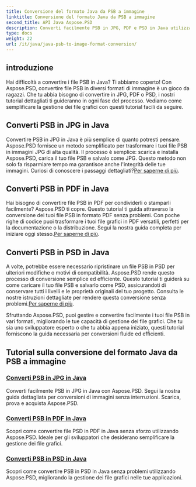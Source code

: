 ```yaml
---
title: Conversione del formato Java da PSB a immagine
linktitle: Conversione del formato Java da PSB a immagine
second_title: API Java Aspose.PSD
description: Converti facilmente PSB in JPG, PDF e PSD in Java utilizzando Aspose.PSD. Segui i nostri tutorial per conversioni di immagini senza interruzioni e migliora i tuoi progetti.
type: docs
weight: 22
url: /it/java/java-psb-to-image-format-conversion/
---
```

## introduzione
Hai difficoltà a convertire i file PSB in Java? Ti abbiamo coperto! Con Aspose.PSD, convertire file PSB in diversi formati di immagine è un gioco da ragazzi. Che tu abbia bisogno di convertire in JPG, PDF o PSD, i nostri tutorial dettagliati ti guideranno in ogni fase del processo. Vediamo come semplificare la gestione dei file grafici con questi tutorial facili da seguire.

## Converti PSB in JPG in Java

 Convertire PSB in JPG in Java è più semplice di quanto potresti pensare. Aspose.PSD fornisce un metodo semplificato per trasformare i tuoi file PSB in immagini JPG di alta qualità. Il processo è semplice: scarica e installa Aspose.PSD, carica il tuo file PSB e salvalo come JPG. Questo metodo non solo fa risparmiare tempo ma garantisce anche l'integrità delle tue immagini. Curiosi di conoscere i passaggi dettagliati?[Per saperne di più](./convert-psb-to-jpg-java/).

## Converti PSB in PDF in Java

Hai bisogno di convertire file PSB in PDF per condividerli o stamparli facilmente? Aspose.PSD ti copre. Questo tutorial ti guida attraverso la conversione dei tuoi file PSB in formato PDF senza problemi. Con poche righe di codice puoi trasformare i tuoi file grafici in PDF versatili, perfetti per la documentazione o la distribuzione. Segui la nostra guida completa per iniziare oggi stesso.[Per saperne di più](./convert-psb-to-pdf-java/).

## Converti PSB in PSD in Java

 A volte, potrebbe essere necessario ripristinare un file PSB in PSD per ulteriori modifiche o motivi di compatibilità. Aspose.PSD rende questo processo di conversione semplice ed efficiente. Questo tutorial ti guiderà su come caricare il tuo file PSB e salvarlo come PSD, assicurandoti di conservare tutti i livelli e le proprietà originali del tuo progetto. Consulta le nostre istruzioni dettagliate per rendere questa conversione senza problemi.[Per saperne di più](./convert-psb-to-psd-java/).

Sfruttando Aspose.PSD, puoi gestire e convertire facilmente i tuoi file PSB in vari formati, migliorando le tue capacità di gestione dei file grafici. Che tu sia uno sviluppatore esperto o che tu abbia appena iniziato, questi tutorial forniscono la guida necessaria per conversioni fluide ed efficienti.

## Tutorial sulla conversione del formato Java da PSB a immagine
### [Converti PSB in JPG in Java](./convert-psb-to-jpg-java/)
Converti facilmente PSB in JPG in Java con Aspose.PSD. Segui la nostra guida dettagliata per conversioni di immagini senza interruzioni. Scarica, prova e acquista Aspose.PSD.
### [Converti PSB in PDF in Java](./convert-psb-to-pdf-java/)
Scopri come convertire file PSD in PDF in Java senza sforzo utilizzando Aspose.PSD. Ideale per gli sviluppatori che desiderano semplificare la gestione dei file grafici.
### [Converti PSB in PSD in Java](./convert-psb-to-psd-java/)
Scopri come convertire PSB in PSD in Java senza problemi utilizzando Aspose.PSD, migliorando la gestione dei file grafici nelle tue applicazioni.